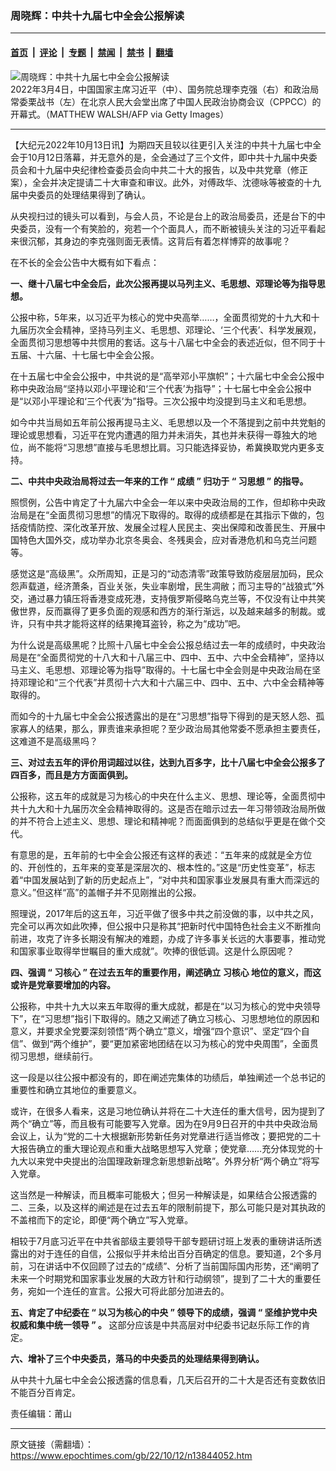 ### 周晓辉：中共十九届七中全会公报解读

---

#### [首页](../../../..?n13844052) &nbsp;|&nbsp; [评论](../../../../../epoch-comment?n13844052) &nbsp;|&nbsp; [专题](../../../../../epoch-special?n13844052) &nbsp;|&nbsp; [禁闻](../../../../../epoch-news?n13844052) &nbsp;|&nbsp; [禁书](../../../../../books?n13844052) &nbsp;|&nbsp; [翻墙](https://github.com/gfw-breaker/nogfw/blob/master/README.md?n13844052)


<div><img alt="周晓辉：中共十九届七中全会公报解读" class="attachment-djy_600_400 size-djy_600_400 wp-post-image" src="https://i.epochtimes.com/assets/uploads/2022/10/id13844064-c54093b3c96eda3ec5f43b84d8890a77@1200x1200-600x400.jpeg"/>
<div class="caption">
 2022年3月4日，中国国家主席习近平（中）、国务院总理李克强（右）和政治局常委栗战书（左）在北京人民大会堂出席了中国人民政治协商会议（CPPCC）的开幕式。（MATTHEW WALSH/AFP via Getty Images）
</div></div><hr/><div class="post_content" id="artbody" itemprop="articleBody">
 <!-- article content begin -->
 <p>
  【大纪元2022年10月13日讯】为期四天且较以往更引入关注的中共十九届七中全会于10月12日落幕，并无意外的是，全会通过了三个文件，即中共十九届中央委员会和十九届中央纪律检查委员会向中共二十大的报告，以及中共党章（修正案），全会并决定提请二十大审查和审议。此外，对傅政华、沈德咏等被查的十九届中央委员的处理结果得到了确认。
 </p>
 <p>
  从央视扫过的镜头可以看到，与会人员，不论是台上的政治局委员，还是台下的中央委员，没有一个有笑脸的，宛若一个个面具人，而不断被镜头关注的习近平看起来很沉郁，其身边的李克强则面无表情。这背后有着怎样博弈的故事呢？
 </p>
 <p>
  在不长的全会公告中大概有如下看点：
 </p>
 <p>
  <strong>
   一、继十八届七中全会后，此次公报再提以马列主义、毛思想、邓理论等为指导思想。
  </strong>
 </p>
 <p>
  公报中称，5年来，以习近平为核心的党中央高举……，全面贯彻党的十九大和十九届历次全会精神，坚持马列主义、毛思想、邓理论、‘三个代表’、科学发展观，全面贯彻习思想等中共惯用的套话。这与十八届七中全会的表述近似，但不同于十五届、十六届、十七届七中全会公报。
 </p>
 <p>
  在十五届七中全会公报中，中共说的是“高举邓小平旗帜”；十六届七中全会公报中称中央政治局“坚持以邓小平理论和‘三个代表’为指导”；十七届七中全会公报中是“以邓小平理论和‘三个代表’为”指导。三次公报中均没提到马主义和毛思想。
 </p>
 <p>
  如今中共当局如五年前公报再提马主义、毛思想以及一个不落提到之前中共党魁的理论或思想看，习近平在党内遭遇的阻力并未消失，其也并未获得一尊独大的地位，尚不能将“习思想”直接与毛思想比肩。习只能选择妥协，希冀换取党内更多支持。
 </p>
 <p>
  <strong>
   二、中共中央政治局将过去一年来的工作
  </strong>
  <strong>
   “
  </strong>
  <strong>
   成绩
  </strong>
  <strong>
   ”
  </strong>
  <strong>
   归功于
  </strong>
  <strong>
   “
  </strong>
  <strong>
   习思想
  </strong>
  <strong>
   ”
  </strong>
  <strong>
   的指导。
  </strong>
 </p>
 <p>
  照惯例，公告中肯定了十九届六中全会一年以来中央政治局的工作，但却称中央政治局是在“全面贯彻习思想”的情况下取得的。取得的成绩都是在其指示下做的，包括疫情防控、深化改革开放、发展全过程人民民主、突出保障和改善民生、开展中国特色大国外交，成功举办北京冬奥会、冬残奥会，应对香港危机和乌克兰问题等。
 </p>
 <p>
  感觉这是“高级黑”。众所周知，正是习的“动态清零”政策导致防疫层层加码，民众怨声载道，经济萧条，百业关张，失业率剧增，民生凋敝；而习主导的“战狼式”外交，通过暴力镇压将香港变成死港，支持俄罗斯侵略乌克兰等，不仅没有让中共笑傲世界，反而赢得了更多负面的观感和西方的渐行渐远，以及越来越多的制裁。或许，只有中共才能将这样的结果掩耳盗铃，称之为“成功”吧。
 </p>
 <p>
  为什么说是高级黑呢？比照十八届七中全会公报总结过去一年的成绩时，中央政治局是在“全面贯彻党的十八大和十八届三中、四中、五中、六中全会精神”，坚持以马主义、毛思想、邓理论等为指导”取得的。十七届七中全会则是中央政治局在坚持邓理论和“三个代表”并贯彻十六大和十六届三中、四中、五中、六中全会精神等取得的。
 </p>
 <p>
  而如今的十九届七中全会公报透露出的是在“习思想”指导下得到的是天怒人怨、孤家寡人的结果，那么，罪责谁来承担呢？至少政治局其他常委不愿承担主要责任，这难道不是高级黑吗？
 </p>
 <p>
  <strong>
   三、对过去五年的评价用词超过以往，达到九百多字，比十八届七中全会公报多了四百多，而且是方方面面俱到。
  </strong>
 </p>
 <p>
  公报称，这五年的成就是习为核心的中央在什么主义、思想、理论等，全面贯彻中共十九大和十九届历次全会精神取得的。这是否在暗示过去一年习带领政治局所做的并不符合上述主义、思想、理论和精神呢？而面面俱到的总结似乎更是在做个交代。
 </p>
 <p>
  有意思的是，五年前的七中全会公报还有这样的表述：“五年来的成就是全方位的、开创性的，五年来的变革是深层次的、根本性的。”这是“历史性变革”，标志着“中国发展站到了新的历史起点上”，“对中共和国家事业发展具有重大而深远的意义。”但这样“高”的盖帽子并不见刚推出的公报。
 </p>
 <p>
  照理说，2017年后的这五年，习近平做了很多中共之前没做的事，以中共之风，完全可以再次如此吹捧，但公报中只是称其“把新时代中国特色社会主义不断推向前进，攻克了许多长期没有解决的难题，办成了许多事关长远的大事要事，推动党和国家事业取得举世瞩目的重大成就”。吹捧的很低调。这是什么原因呢？
 </p>
 <p>
  <strong>
   四、强调
  </strong>
  <strong>
   “
  </strong>
  <strong>
   <ok href="https://www.epochtimes.com/gb/tag/%E4%B9%A0%E6%A0%B8%E5%BF%83.html">
    习核心
   </ok>
  </strong>
  <strong>
   ”
  </strong>
  <strong>
   在过去五年的重要作用，阐述确立
   <ok href="https://www.epochtimes.com/gb/tag/%E4%B9%A0%E6%A0%B8%E5%BF%83.html">
    习核心
   </ok>
   地位的意义，而这或许是党章要增加的内容。
  </strong>
 </p>
 <p>
  公报称，中共十九大以来五年取得的重大成就，都是在“以习为核心的党中央领导下”，在“习思想”指引下取得的。随之又阐述了确立习核心、习思想地位的原因和意义，并要求全党要深刻领悟“两个确立”意义，增强“四个意识”、坚定“四个自信”、做到“两个维护”，要“更加紧密地团结在以习为核心的党中央周围”，全面贯彻习思想，继续前行。
 </p>
 <p>
  这一段是以往公报中都没有的，即在阐述完集体的功绩后，单独阐述一个总书记的重要性和确立其地位的重要意义。
 </p>
 <p>
  或许，在很多人看来，这是习地位确认并将在二十大连任的重大信号，因为提到了两个“确立”等，而且极有可能要写入党章。因为在9月9日召开的中共中央政治局会议上，认为“党的二十大根据新形势新任务对党章进行适当修改；要把党的二十大报告确立的重大理论观点和重大战略思想写入党章；使党章……充分体现党的十九大以来党中央提出的治国理政新理念新思想新战略”。外界分析“两个确立”将写入党章。
 </p>
 <p>
  这当然是一种解读，而且概率可能极大；但另一种解读是，如果结合公报透露的二、三条，以及这样的阐述是在过去五年的限制前提下，那么可能只是对其执政的不盖棺而下的定论，即便“两个确立”写入党章。
 </p>
 <p>
  相较于7月底习近平在中共省部级主要领导干部专题研讨班上发表的重磅讲话所透露出的对于连任的自信，公报似乎并未给出百分百确定的信息。要知道，2个多月前，习在讲话中不仅回顾了过去的“成绩”、分析了当前国际国内形势，还“阐明了未来一个时期党和国家事业发展的大政方针和行动纲领”，提到了二十大的重要任务，宛如一个连任的宣言。公报大可将此部分加进去的。
 </p>
 <p>
  <strong>
   五、肯定了中纪委在
  </strong>
  <strong>
   “
  </strong>
  <strong>
   以习为核心的中央
  </strong>
  <strong>
   ”
  </strong>
  <strong>
   领导下的成绩，强调
  </strong>
  <strong>
   “
  </strong>
  <strong>
   坚维护党中央权威和集中统一领导
  </strong>
  <strong>
   ”
  </strong>
  <strong>
   。
  </strong>
  这部分应该是中共高层对中纪委书记赵乐际工作的肯定。
 </p>
 <p>
  <strong>
   六、增补了三个中央委员，落马的中央委员的处理结果得到确认。
  </strong>
 </p>
 <p>
  从中共十九届七中全会公报透露的信息看，几天后召开的二十大是否还有变数依旧不能百分百肯定。
 </p>
 <p>
  责任编辑：莆山
 </p>
 <!-- article content end -->
 <div id="below_article_ad">
 </div>
</div>


---

原文链接（需翻墙）：https://www.epochtimes.com/gb/22/10/12/n13844052.htm